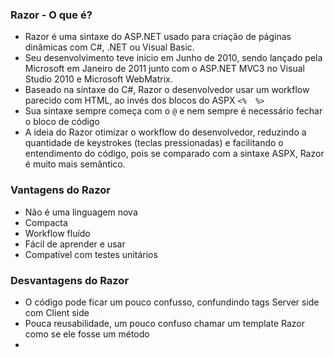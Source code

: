 ### Razor - O que é?

* Razor é uma sintaxe do ASP.NET usado para criação de páginas dinâmicas com C#, .NET ou Visual Basic.
* Seu desenvolvimento teve inicio em Junho de 2010, sendo lançado pela Microsoft em Janeiro de 2011 junto com o ASP.NET MVC3 no Visual Studio 2010 e Microsoft WebMatrix.
* Baseado na sintaxe do C#, Razor o desenvolvedor usar um workflow parecido com HTML, ao invés dos blocos do ASPX `<%  %>`
* Sua sintaxe sempre começa com o `@` e nem sempre é necessário fechar o bloco de código
* A ideia do Razor otimizar o workflow do desenvolvedor, reduzindo a quantidade de keystrokes (teclas pressionadas) e facilitando o entendimento do código, pois se comparado com a sintaxe ASPX, Razor é muito mais semântico.

### Vantagens do Razor

* Não é uma linguagem nova
* Compacta
* Workflow fluído
* Fácil de aprender e usar
* Compatível com testes unitários
 
### Desvantagens do Razor

* O código pode ficar um pouco confusso, confundindo tags Server side com Client side
* Pouca reusabilidade, um pouco confuso chamar um template Razor como se ele fosse um método
* 

